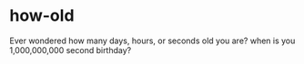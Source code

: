 # how-old
Ever wondered how many days, hours, or seconds old you are? when is you 1,000,000,000 second birthday?
